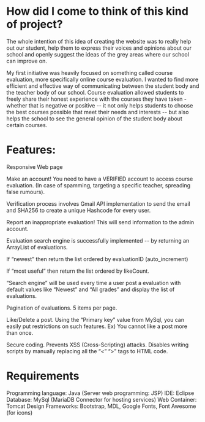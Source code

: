 # How did I come to think of this kind of project?
The whole intention of this idea of creating the website was to really help out our student, help them to express their voices and opinions about our school and openly suggest the ideas of the grey areas where our school can improve on.

My first initiative was heavily focused on something called course evaluation, more specifically online course evaluation. I wanted to find more efficient and effective way of communicating between the student body and the teacher body of our school. Course evaluation allowed students to freely share their honest experience with the courses they have taken - whether that is negative or positive -- it not only helps students to choose the best courses possible that meet their needs and interests -- but also helps the school to see the general opinion of the student body about certain courses.

# Features: 
Responsive Web page

Make an account! You need to have a VERIFIED account to access course evaluation. (In case of spamming, targeting a specific teacher, spreading false rumours).

Verification process involves Gmail API implementation to send the email and SHA256 to create a unique Hashcode for every user.

Report an inappropriate evaluation! This will send information to the admin account.

Evaluation search engine is successfully implemented -- by returning an ArrayList of evaluations. 

If “newest” then return the list ordered by evaluationID (auto_increment)

If “most useful” then return the list ordered by likeCount.

“Search engine” will be used every time a user post a evaluation with default values like “Newest” and “All grades” and display the list of evaluations.

Pagination of evaluations. 5 items per page.

Like/Delete a post. Using the “Primary key” value from MySql, you can easily put restrictions on such features. Ex) You cannot like a post more than once.

Secure coding. Prevents XSS (Cross-Scripting) attacks. Disables writing scripts by manually replacing all the “<” “>” tags to HTML code.

# Requirements
Programming language: Java (Server web programming: JSP)
IDE: Eclipse
Database: MySql (MariaDB Connector for hosting services)
Web Container: Tomcat
Design Frameworks: Bootstrap, MDL, Google Fonts, Font Awesome (for icons)
